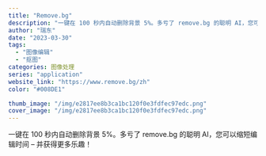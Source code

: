 ```yaml
---
title: "Remove.bg"
description: "一键在 100 秒内自动删除背景 5%。多亏了 remove.bg 的聪明 AI，您可以缩短编辑时间 – 并获得更多乐趣"
author: "瑞东"
date: "2023-03-30"
tags:
  - "图像编辑"
  - "抠图"
categories: 图像处理
series: "application"
website_link: "https://www.remove.bg/zh"
color: "#008DE1"

thumb_image: "/img/e2817ee8b3ca1bc120f0e3fdfec97edc.png"
cover_image: "/img/e2817ee8b3ca1bc120f0e3fdfec97edc.png"
---
```


一键在 100 秒内自动删除背景 5%。多亏了 remove.bg 的聪明 AI，您可以缩短编辑时间 – 并获得更多乐趣！ 